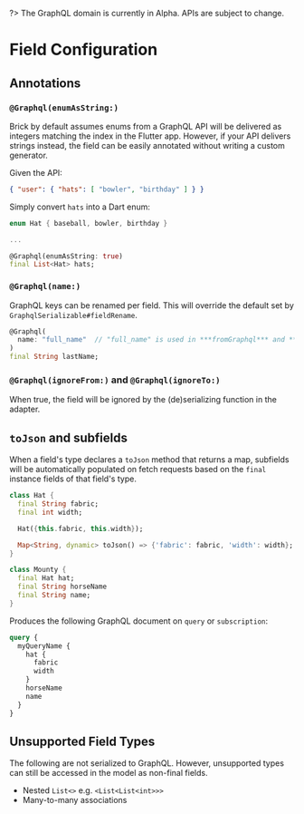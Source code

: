 ?> The GraphQL domain is currently in Alpha. APIs are subject to change.

# Field Configuration

## Annotations

### `@Graphql(enumAsString:)`

Brick by default assumes enums from a GraphQL API will be delivered as integers matching the index in the Flutter app. However, if your API delivers strings instead, the field can be easily annotated without writing a custom generator.

Given the API:

```json
{ "user": { "hats": [ "bowler", "birthday" ] } }
```

Simply convert `hats` into a Dart enum:

```dart
enum Hat { baseball, bowler, birthday }

...

@Graphql(enumAsString: true)
final List<Hat> hats;
```

### `@Graphql(name:)`

GraphQL keys can be renamed per field. This will override the default set by `GraphqlSerializable#fieldRename`.

```dart
@Graphql(
  name: "full_name"  // "full_name" is used in ***fromGraphql*** and ***toGraphql*** requests instead of "last_name"
)
final String lastName;
```

### `@Graphql(ignoreFrom:)` and `@Graphql(ignoreTo:)`

When true, the field will be ignored by the (de)serializing function in the adapter.

## `toJson` and subfields

When a field's type declares a `toJson` method that returns a map, subfields will be automatically populated on fetch requests based on the `final` instance fields of that field's type.

```dart
class Hat {
  final String fabric;
  final int width;

  Hat({this.fabric, this.width});

  Map<String, dynamic> toJson() => {'fabric': fabric, 'width': width};
}

class Mounty {
  final Hat hat;
  final String horseName
  final String name;
}
```

Produces the following GraphQL document on `query` or `subscription`:

```graphql
query {
  myQueryName {
    hat {
      fabric
      width
    }
    horseName
    name
  }
}
```

## Unsupported Field Types

The following are not serialized to GraphQL. However, unsupported types can still be accessed in the model as non-final fields.

* Nested `List<>` e.g. `<List<List<int>>>`
* Many-to-many associations
